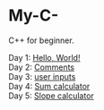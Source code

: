 # My-C-
C++ for beginner.

Day 1: [Hello, World!](day1.cpp)  
Day 2: [Comments](day2.cpp)  
Day 3: [user inputs](day3.cpp)  
Day 4: [Sum calculator](day4.cpp)  
Day 5: [Slope calculator](day5.cpp)  
